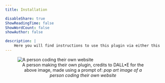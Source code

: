 ```yaml
---
title: Installation

disableShare: true
ShowReadingTime: false
ShowWordCount: false
showAuthor: false

description: | 
    Here you will find instructions to use this plugin via either this website (via "Install an unverified plugin") or deploying the plugin on your own Netlify/Replit website.
---
```


<figure>
    <img src="images/coding-website.jpg" alt="A person coding their own website">
    <figcaption align="center">A person making their own plugin, credits to DALL•E for the above image, made using a prompt of: <i>pop art image of a person coding their own website</i></figcaption>
</figure>